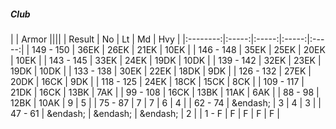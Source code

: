 ##### Club

|      | Armor ||||
| Result | No | Lt | Md | Hvy |
|:--------:|:-----:|:-----:|:-----:|:-----:|
| 149 - 150 | 36EK | 26EK | 21EK | 10EK |
| 146 - 148 | 35EK | 25EK | 20EK | 10EK |
| 143 - 145 | 33EK | 24EK | 19DK | 10DK |
| 139 - 142 | 32EK | 23EK | 19DK | 10DK |
| 133 - 138 | 30EK | 22EK | 18DK | 9DK |
| 126 - 132 | 27EK | 20DK | 16CK | 9DK |
| 118 - 125 | 24EK | 18CK | 15CK | 8CK |
| 109 - 117 | 21DK | 16CK | 13BK | 7AK |
| 99 - 108 | 16CK | 13BK | 11AK | 6AK |
| 88 - 98 | 12BK | 10AK | 9 | 5 |
| 75 - 87 | 7 | 7 | 6 | 4 |
| 62 - 74 | &endash;  | 3 | 4 | 3 |
| 47 - 61 | &endash;  | &endash;  | &endash;  | 2 |
| 1 - F | F | F | F | F |
